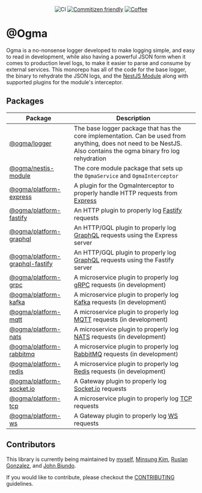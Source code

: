 <div align="center">

![CI](https://github.com/jmcdo29/ogma/workflows/CI/badge.svg) [![Commitizen friendly](https://img.shields.io/badge/commitizen-friendly-brightgreen.svg)](http://commitizen.github.io/cz-cli/) [![Coffee](https://badgen.net/badge/Buy%20Me/A%20Coffee/purple?icon=kofi)](https://www.buymeacoffee.com/jmcdo29)

</div>

# @Ogma

Ogma is a no-nonsense logger developed to make logging simple, and easy to read in development, while also having a powerful JSON form when it comes to production level logs, to make it easier to parse and consume by external services. This monorepo has all of the code for the base logger, the binary to rehydrate the JSON logs, and the [NestJS Module](https://nestjs.com) along with supported plugins for the module's interceptor.

## Packages

| Package | Description |
| --- | --- |
| [@ogma/logger](packages/logger) | The base logger package that has the core implementation. Can be used from anything, does not need to be NestJS. Also contains the ogma binary fro log rehydration |
| [@ogma/nestjs-module](packages/nestjs-module) | The core module package that sets up the `OgmaService` and `OgmaInterceptor` |
| [@ogma/platform-express](packages/platform-express) | A plugin for the OgmaInterceptor to properly handle HTTP requests from [Express](http://expressjs.com) |
| [@ogma/platform-fastify](packages/platform-fastify) | An HTTP plugin to properly log [Fastify](https://www.fastify.io/) requests |
| [@ogma/platform-graphql](packages/platform-graphql) | An HTTP/GQL plugin to properly log [GraphQL](https://www.apollographql.com/docs/) requests using the Express server |
| [@ogma/platform-graphql-fastify](packages/platform-graphql-fastify) | An HTTP/GQL plugin to properly log [GraphQL](https://www.apollographql.com/docs/) requests using the Fastify server |
| [@ogma/platform-grpc](packages/platform-grpc) | A microservice plugin to properly log [gRPC](https://docs.nestjs.com/microservices/gRPC) requests (in development) |
| [@ogma/platform-kafka](packages/platform-kafka) | A microservice plugin to properly log [Kafka](https://docs.nestjs.com/microservices/kafka) requests (in development) |
| [@ogma/platform-mqtt](packages/platform-mqtt) | A microservice plugin to properly log [MQTT](https://docs.nestjs.com/microservices/mqtt) requests (in development) |
| [@ogma/platform-nats](packages/platform-nats) | A microservice plugin to properly log [NATS](https://docs.nestjs.com/microservices/nats) requests (in development) |
| [@ogma/platform-rabbitmq](packages/platform-rabbitmq) | A microservice plugin to properly log [RabbitMQ](https://docs.nestjs.com/microservices/rabbitmq) requests (in development) |
| [@ogma/platform-redis](packages/platform-redis) | A microservice plugin to properly log [Redis](https://docs.nestjs.com/microservices/redis) requests (in development) |
| [@ogma/platform-socket.io](packages/platform-socket.io) | A Gateway plugin to properly log [Socket.io](https://socket.io) requests |
| [@ogma/platform-tcp](packages/platform-tcp) | A microservice plugin to properly log [TCP](https://docs.nestjs.com/microservices/basics) requests |
| [@ogma/platform-ws](packages/platform-ws) | A Gateway plugin to properly log [WS](https://github.com/websockets/ws) requests |

## Contributors

This library is currently being maintained by [myself](https://github.com/jmcdo29), [Minsung Kim](https://github.com/jeffminsungkim), [Ruslan Gonzalez](https://github.com/ruslanguns), and [John Biundo](https://github.com/johnbiundo).

If you would like to contribute, please checkout the [CONTRIBUTING](./CONTRIBUTING.md) guidelines.
